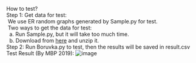 How to test?  
Step 1: Get data for test:  
&nbsp;We use ER random graphs generated by Sample.py for test.  
&nbsp;Two ways to get the data for test:  
&nbsp;&nbsp;a. Run Sample.py, but it will take too much time.  
&nbsp;&nbsp;b. Download from [here](https://hkustconnect-my.sharepoint.com/:u:/g/personal/xwanggb_connect_ust_hk/EUwsLSpyBW5Bsp5vdDahyjYBo2rVwyNoKQFN8z43YopUQw?e=WnN1Vx  
) and unzip it.  
Step 2: Run Boruvka.py to test, then the results will be saved in result.csv  
Test Result (By MBP 2019): 
![image](https://raw.githubusercontent.com/Excited-Frog/MST/master/result/balance.jpg)
